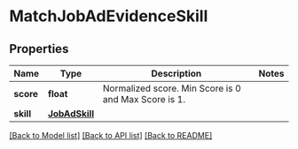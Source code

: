 # MatchJobAdEvidenceSkill


## Properties
Name | Type | Description | Notes
------------ | ------------- | ------------- | -------------
**score** | **float** | Normalized score. Min Score is 0 and Max Score is 1. | 
**skill** | [**JobAdSkill**](JobAdSkill.md) |  | 

[[Back to Model list]](../README.md#documentation-for-models) [[Back to API list]](../README.md#documentation-for-api-endpoints) [[Back to README]](../README.md)



